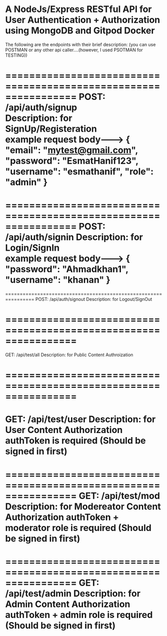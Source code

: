 # A NodeJs/Express RESTful API for User Authentication + Authorization using MongoDB and Gitpod Docker
The following are the endpoints with their brief description: (you can use POSTMAN or any other api caller....(however, I used PSOTMAN for TESTING))

================================================================
POST:   /api/auth/signup     
Description:   for SignUp/Registeration         
example request body---> {
	"email": "mytest@gmail.com",
	"password": "EsmatHanif123",
	"username": "esmathanif",
	"role": "admin"
}
================================================================
================================================================
POST:   /api/auth/signin
Description:   for Login/SignIn      
example request body---> {
	"password": "Ahmadkhan1",
	"username": "khanan"
}
================================================================
================================================================
POST:   /api/auth/signout
Description:   for Logout/SignOut

================================================================
================================================================
GET:   /api/test/all
Description:   for Public Content Authroization  

================================================================
================================================================
GET:   /api/test/user
Description:   for User Content Authorization
authToken is required (Should be signed in first)
================================================================
================================================================
GET:   /api/test/mod
Description:   for Modereator Content Authorization
authToken + moderator role is required (Should be signed in first)
================================================================
================================================================
GET:   /api/test/admin
Description:   for Admin Content Authorization
authToken + admin role is required (Should be signed in first)
================================================================
